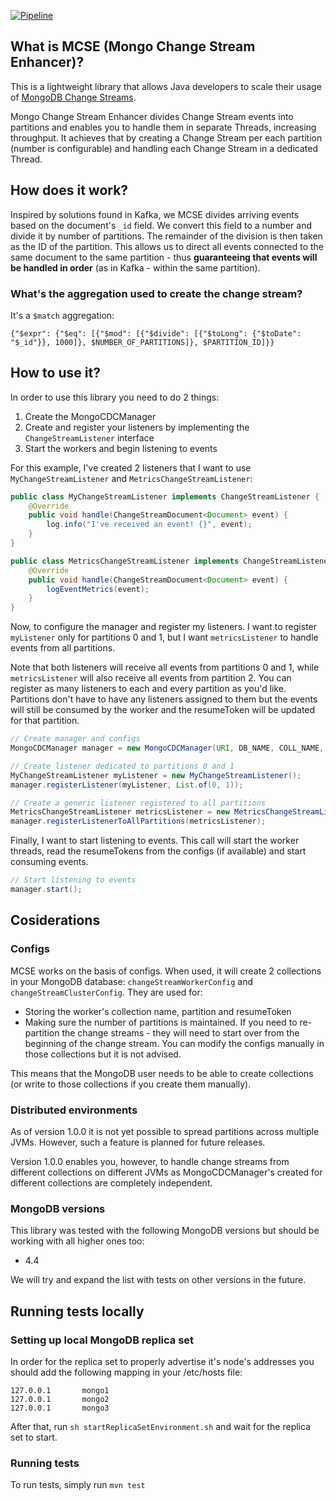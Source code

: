 [![Pipeline][GitHub Acitons badge]][GitHub Acitons link]

## What is MCSE (Mongo Change Stream Enhancer)?

This is a lightweight library that allows Java developers to scale their usage of [MongoDB Change Streams](https://www.mongodb.com/docs/manual/changeStreams/). 

Mongo Change Stream Enhancer divides Change Stream events into partitions and enables you to handle them in separate Threads, increasing throughput. It achieves that by creating a Change Stream per each partition (number is configurable) and handling each Change Stream in a dedicated Thread.

## How does it work?

Inspired by solutions found in Kafka, we MCSE divides arriving events based on the document's `_id` field. We convert this field to a number and divide it by number of partitions. The remainder of the division is then taken as the ID of the partition.
This allows us to direct all events connected to the same document to the same partition - thus **guaranteeing that events will be handled in order** (as in Kafka - within the same partition).

### What's the aggregation used to create the change stream?

It's a `$match` aggregation:

`{"$expr": {"$eq": [{"$mod": [{"$divide": [{"$toLong": {"$toDate": "$_id"}}, 1000]}, $NUMBER_OF_PARTITIONS]}, $PARTITION_ID]}}`
## How to use it?

In order to use this library you need to do 2 things:

1. Create the MongoCDCManager
2. Create and register your listeners by implementing the `ChangeStreamListener` interface
3. Start the workers and begin listening to events

For this example, I've created 2 listeners that I want to use `MyChangeStreamListener` and `MetricsChangeStreamListener`:

```java
public class MyChangeStreamListener implements ChangeStreamListener {
	@Override
	public void handle(ChangeStreamDocument<Document> event) {
		log.info("I've received an event! {}", event);
	}
}
```

```java
public class MetricsChangeStreamListener implements ChangeStreamListener {
	@Override
	public void handle(ChangeStreamDocument<Document> event) {
		logEventMetrics(event);
	}
}
```

Now, to configure the manager and register my listeners. I want to register `myListener` only for partitions 0 and 1, but I want `metricsListener` to handle events from all partitions.

Note that both listeners will receive all events from partitions 0 and 1, while `metricsListener` will also receive all events from partition 2. You can register as many listeners to each and every partition as you'd like. Partitions don't have to have any listeners assigned to them but the events will still be consumed by the worker and the resumeToken will be updated for that partition.

```java
// Create manager and configs
MongoCDCManager manager = new MongoCDCManager(URI, DB_NAME, COLL_NAME, 3);

// Create listener dedicated to partitions 0 and 1
MyChangeStreamListener myListener = new MyChangeStreamListener();
manager.registerListener(myListener, List.of(0, 1));

// Create a generic listener registered to all partitions
MetricsChangeStreamListener metricsListener = new MetricsChangeStreamListener();
manager.registerListenerToAllPartitions(metricsListener);
```

Finally, I want to start listening to events. This call will start the worker threads, read the resumeTokens from the configs (if available) and start consuming events. 

```java
// Start listening to events
manager.start();
```

## Cosiderations

### Configs

MCSE works on the basis of configs. When used, it will create 2 collections in your MongoDB database: `changeStreamWorkerConfig` and `changeStreamClusterConfig`. They are used for:

* Storing the worker's collection name, partition and resumeToken 
* Making sure the number of partitions is maintained. If you need to re-partition the change streams - they will need to start over from the beginning of the change stream. You can modify the configs manually in those collections but it is not advised.

This means that the MongoDB user needs to be able to create collections (or write to those collections if you create them manually). 

### Distributed environments

As of version 1.0.0 it is not yet possible to spread partitions across multiple JVMs. However, such a feature is planned for future releases.

Version 1.0.0 enables you, however, to handle change streams from different collections on different JVMs as MongoCDCManager's created for different collections are completely independent.

### MongoDB versions

This library was tested with the following MongoDB versions but should be working with all higher ones too:

* 4.4

We will try and expand the list with tests on other versions in the future.

## Running tests locally

### Setting up local MongoDB replica set

In order for the replica set to properly advertise it's node's addresses you should add the following mapping in your /etc/hosts file:

```
127.0.0.1       mongo1
127.0.0.1       mongo2
127.0.0.1       mongo3
```

After that, run `sh startReplicaSetEnvironment.sh` and wait for the replica set to start.

### Running tests

To run tests, simply run `mvn test` 

[GitHub Acitons badge]: https://github.com/gravity9-tech/mongocdc/actions/workflows/maven.yml/badge.svg?branch=main

[GitHub Acitons link]: https://github.com/gravity9-tech/mongocdc/actions/workflows/maven.yml
